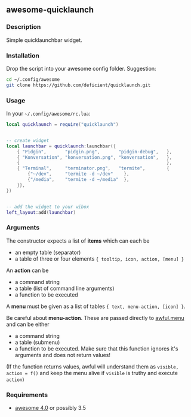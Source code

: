 ## awesome-quicklaunch

### Description

Simple quicklaunchbar widget.


### Installation

Drop the script into your awesome config folder. Suggestion:

```bash
cd ~/.config/awesome
git clone https://github.com/deficient/quicklaunch.git
```


### Usage

In your `~/.config/awesome/rc.lua`:

```lua
local quicklaunch = require("quicklaunch")


-- create widget
local launchbar = quicklaunch:launchbar({
    { "Pidgin",       "pidgin.png",       "pidgin-debug",   },
    { "Konversation", "konversation.png", "konversation",   },
    {                                                       },
    { "Terminal",     "terminator.png",   "termite",        {
        {"~/dev",     "termite -d ~/dev"    },
        {"/media",    "termite -d ~/media"  },
    }},
})


-- add the widget to your wibox
left_layout:add(launchbar)
```

### Arguments

The constructor expects a list of **items** which can each be

- an empty table (separator)
- a table of three or four elements `{ tooltip, icon, action, [menu] }`

An **action** can be

- a command string
- a table (list of command line arguments)
- a function to be executed

A **menu** must be given as a list of tables `{ text, menu-action, [icon] }`.

Be careful about **menu-action**. These are passed directly to
[awful.menu](https://awesomewm.org/doc/api/libraries/awful.menu.html#new) and
can be either

- a command string
- a table (submenu)
- a function to be executed. Make sure that this function ignores it's
  arguments and does not return values!

(If the function returns values, awful will understand them as
`visible, action = f()` and keep the menu alive if `visible` is truthy and
execute `action`)


### Requirements

* [awesome 4.0](http://awesome.naquadah.org/) or possibly 3.5
